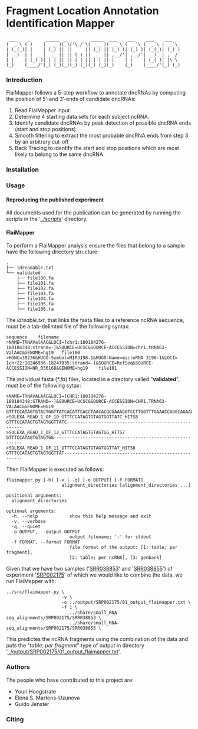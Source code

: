 # Fragment Location Annotation Identification Mapper #

	 ___    _      _____  _         _____  ___    ___    ___    ___   
	(  _`\ ( )    (  _  )(_)/'\_/`\(  _  )(  _`\ (  _`\ (  _`\ |  _`\ 
	| (_(_)| |    | (_) || ||     || (_) || |_) )| |_) )| (_(_)| (_) )
	|  _)  | |  _ |  _  || || (_) ||  _  || ,__/'| ,__/'|  _)_ | ,  / 
	| |    | |_( )| | | || || | | || | | || |    | |    | (_( )| |\ \ 
	(_)    (____/'(_) (_)(_)(_) (_)(_) (_)(_)    (_)    (____/'(_) (_)

### Introduction ###
FlaiMapper follows a 5-step workflow to annotate dncRNAs by computing the position of 5’-and 3’-ends of candidate dncRNAs:

1. Read FlaiMapper input
2. Determine 4 starting data sets for each subject ncRNA.
3. Identify candidate dncRNAs by peak detection of possible dncRNA ends (start and stop positions)
4. Smooth filtering to extract the most probable dncRNA ends from step 3 by an arbitrary cut-off
5. Back Tracing to identify the start and stop positions which are most likely to belong to the same dncRNA

### Installation ###

### Usage ###
#### Reproducing the published experiment ####
All documents used for the publication can be generated by running the scripts
in the '[../scripts](https://github.com/yhoogstrate/flaimapper/tree/master/scripts/)' directory.

#### FlaiMapper ####
To perform a FlaiMapper analysis ensure the files that belong to a sample have the following directory structure:

	.
	├── idreadable.txt
	└── validated
	    ├── file100.fa
	    ├── file101.fa
	    ├── file102.fa
	    ├── file103.fa
	    ├── file104.fa
	    ├── file105.fa
	    └── file106.fa

The _idreable.txt_, that links the fasta files to a reference ncRNA sequence, must be a tab-delimted file of the following syntax:

	sequence	filename
	>NAME=TRNAValAAC&LOCI=[chr1:180184276-180184348:strand=-]&SOURCE=UCSC&SOURCE-ACCESSION=chr1.tRNA63-ValAAC&GENOME=hg19	file100
	>HGNC=38236&HUGO-Symbol=MIR3198-1&HUGO-Name=microRNA_3198-1&LOCI=[chr22:18246936-18247035:strand=-]&SOURCE=RefSeq&SOURCE-ACCESSION=NR_036168&GENOME=hg19	file101

The individual fasta (_*.fa_) files, located in a directory valled "**validated**", must be of the following sytax:

	>NAME=TRNAVALAAC&LOCI=[CHR1:180184276-180184348:STRAND=-]&SOURCE=UCSC&SOURCE-ACCESSION=CHR1.TRNA63-VALAAC&GENOME=HG19
	GTTTCCATAGTGTACTGGTTATCACATTCACCTAACACGCGAAAGGTCCTTGGTTTGAAACCAGGCAGAAACACCA
	>SOLEXA_READ_1_OF_10_GTTTCCATAGTGTAGTGGTTATC_HITS8
	GTTTCCATAGTGTAGTGGTTATC-----------------------------------------------------
	>SOLEXA_READ_1_OF_12_GTTTCCATAGTGTAGTGG_HITS7
	GTTTCCATAGTGTAGTGG----------------------------------------------------------
	>SOLEXA_READ_1_OF_11_GTTTCCATAGTGTAGTGGTTAT_HITS6
	GTTTCCATAGTGTAGTGGTTAT------------------------------------------------------

Then FlaiMapper is executed as follows:

	flaimapper.py [-h] [-v | -q] [-o OUTPUT] [-f FORMAT]
	                     alignment_directories [alignment_directories ...]
	
	positional arguments:
	  alignment_directories
	
	optional arguments:
	  -h, --help            show this help message and exit
	  -v, --verbose
	  -q, --quiet
	  -o OUTPUT, --output OUTPUT
	                        output filename; '-' for stdout
	  -f FORMAT, --format FORMAT
	                        file format of the output: [1: table; per fragment],
	                        [2: table; per ncRNA], [3: genbank]

Given that we have two samples ('[SRR038853](https://github.com/yhoogstrate/flaimapper/tree/master/share/small_RNA-seq_alignments/SRP002175/SRR038853)' and '[SRR038855](https://github.com/yhoogstrate/flaimapper/tree/master/share/small_RNA-seq_alignments/SRP002175/SRR038855)') of experiment '[SRP002175](https://github.com/yhoogstrate/flaimapper/tree/master/share/small_RNA-seq_alignments/SRP002175)' of which we would like to combine the data, we run FlaiMapper with:

	../src/flaimapper.py \
	                     -v \
	                     -o ../output/SRP002175/01_output_flaimapper.txt \
	                     -f 1 \
	                        ../share/small_RNA-seq_alignments/SRP002175/SRR038853 \
	                        ../share/small_RNA-seq_alignments/SRP002175/SRR038855 \

This predictes the ncRNA fragments using the combination of the data and puts the "_table; per fragment_" type of output in directory '[../output/SRP002175/01_output_flaimapper.txt](https://github.com/yhoogstrate/flaimapper/blob/master/output/FlaiMapper/SRP002175/01_output_flaimapper.txt)'.

### Authors ###
The people who have contributed to this project are:

 - Youri Hoogstrate
 - Elena S. Martens-Uzunova
 - Guido Jenster

### Citing ###

